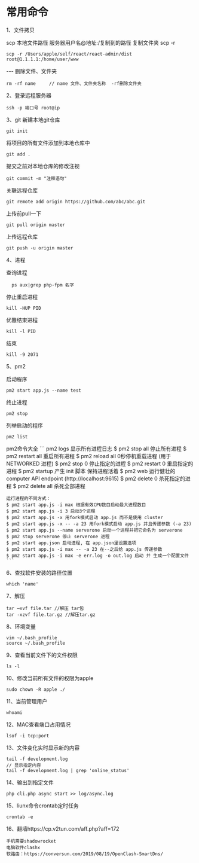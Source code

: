 # 常用命令

1、文件拷贝

  scp 本地文件路径 服务器用户名@地址:/复制到的路径
  复制文件夹 scp -r
  ```
  scp -r /Users/apple/self/react/react-admin/dist root@1.1.1.1:/home/user/www
  ```
  --- 删除文件、文件夹
  ```
  rm -rf name     // name 文件、文件夹名称  -rf删除文件夹
  ```

  2、登录远程服务器

  ```
  ssh -p 端口号 root@ip
  ```

3、git
  新建本地git仓库
  ```
  git init
  ```
  将项目的所有文件添加到本地仓库中
  ```
  git add .
  ```
  提交之前对本地仓库的修改注视
  ```
  git commit -m "注释语句"
  ```
  关联远程仓库
  ```
  git remote add origin https://github.com/abc/abc.git
  ```
  上传前pull一下
  ```
  git pull origin master
  ```
  上传远程仓库
  ```
  git push -u origin master
  ```

4、进程

  查询进程
  ```
    ps aux|grep php-fpm 名字
  ```
  停止重启进程
  ```
  kill -HUP PID
  ```
  优雅结束进程
  ```
  kill -l PID
  ```
  结束
  ```
  kill -9 2071
  ```

5、pm2

  启动程序
  ```
  pm2 start app.js --name test
  ```
  终止进程
  ```
  pm2 stop
  ```
  列举启动的程序
  ```
  pm2 list
  ```
  pm2命令大全
    ```
    pm2 logs 显示所有进程日志
    $ pm2 stop all 停止所有进程
    $ pm2 restart all 重启所有进程
    $ pm2 reload all 0秒停机重载进程 (用于 NETWORKED 进程)
    $ pm2 stop 0 停止指定的进程
    $ pm2 restart 0 重启指定的进程
    $ pm2 startup 产生 init 脚本 保持进程活着
    $ pm2 web 运行健壮的 computer API endpoint (http://localhost:9615)
    $ pm2 delete 0 杀死指定的进程
    $ pm2 delete all 杀死全部进程
  
    运行进程的不同方式：
    $ pm2 start app.js -i max 根据有效CPU数目启动最大进程数目
    $ pm2 start app.js -i 3 启动3个进程
    $ pm2 start app.js -x 用fork模式启动 app.js 而不是使用 cluster
    $ pm2 start app.js -x -- -a 23 用fork模式启动 app.js 并且传递参数 (-a 23)
    $ pm2 start app.js --name serverone 启动一个进程并把它命名为 serverone
    $ pm2 stop serverone 停止 serverone 进程
    $ pm2 start app.json 启动进程, 在 app.json里设置选项
    $ pm2 start app.js -i max -- -a 23 在--之后给 app.js 传递参数
    $ pm2 start app.js -i max -e err.log -o out.log 启动 并 生成一个配置文件
    ```

6、查找软件安装的路径位置

```
which 'name'
```

7、解压

```
tar –xvf file.tar //解压 tar包
tar -xzvf file.tar.gz //解压tar.gz
```

8、环境变量

```
vim ~/.bash_profile
source ~/.bash_profile
```

9、查看当前文件下的文件权限

```
ls -l
```

10、修改当前所有文件的权限为apple

```
sudo chown -R apple ./
```

11、当前管理用户
```
whoami
```

12、MAC查看端口占用情况
```
lsof -i tcp:port
```

13、文件变化实时显示新的内容
```
tail -f development.log 
// 显示指定内容
tail -f development.log | grep 'online_status'
```

14、输出到指定文件
```
php cli.php async start >> log/async.log 
```

15、liunx命令crontab定时任务

```
crontab -e
```

16、翻墙https://cp.v2tun.com/aff.php?aff=172

```
手机需要shadowrocket 
电脑软件clashx
软路由：https://conversun.com/2019/08/19/OpenClash-SmartDns/
```
